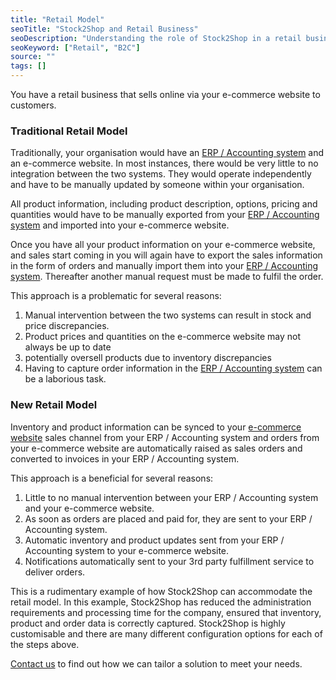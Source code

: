 ```yaml
---
title: "Retail Model"
seoTitle: "Stock2Shop and Retail Business"
seoDescription: "Understanding the role of Stock2Shop in a retail business model"
seoKeyword: ["Retail", "B2C"]
source: ""
tags: []
---
```


You have a retail business that sells online via your e-commerce website to customers.

### Traditional Retail Model 
Traditionally, your organisation would have an [ERP / Accounting system](/integrations) and an e-commerce website.
In most instances, there would be very little to no integration between the two systems. 
They would operate independently and have to be manually updated by someone within your organisation.

All product information, including product description, options, pricing and quantities 
would have to be manually exported from your [ERP / Accounting system](/integrations) and imported into your e-commerce website.

Once you have all your product information on your e-commerce website, and sales start coming in
you will again have to export the sales information in the form of orders and manually import them
into your [ERP / Accounting system](/integrations). Thereafter another manual request must be made to fulfil the order.

This approach is a problematic for several reasons:

1. Manual intervention between the two systems can result in stock and price discrepancies.
2. Product prices and quantities on the e-commerce website may not always be up to date
3. potentially oversell products due to inventory discrepancies
4. Having to capture order information in the [ERP / Accounting system](/integrations) can be a laborious task.

### New Retail Model
Inventory and product information can be synced to your [e-commerce website](/integrations) sales channel 
from your ERP / Accounting system and orders from your e-commerce website are automatically raised as sales orders
and converted to invoices in your ERP / Accounting system. 

This approach is a beneficial for several reasons:
1. Little to no manual intervention between your ERP / Accounting system and your e-commerce website.
2. As soon as orders are placed and paid for, they are sent to your ERP / Accounting system. 
3. Automatic inventory and product updates sent from your ERP / Accounting system to your e-commerce website.
4. Notifications automatically sent to your 3rd party fulfillment service to deliver orders.

This is a rudimentary example of how Stock2Shop can accommodate the retail model. 
In this example, Stock2Shop has reduced the administration requirements and processing time for the company, 
ensured that inventory, product and order data is correctly captured. 
Stock2Shop is highly customisable and there are many different configuration options for each of the steps above.

[Contact us](/contact-us/) to find out how we can tailor a solution to meet your needs.